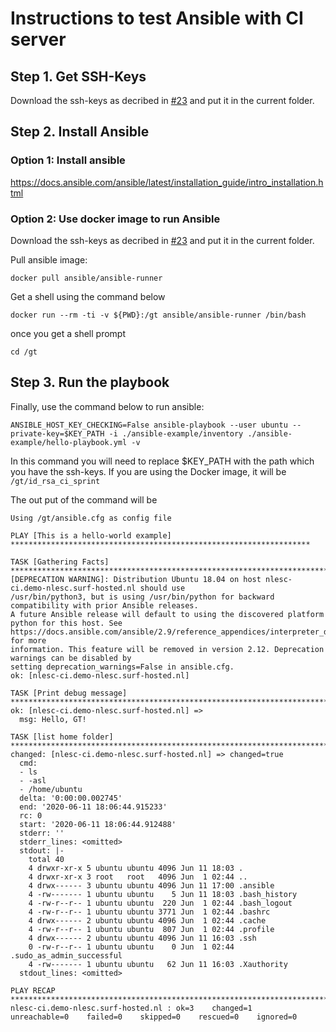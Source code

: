 
# Instructions to test Ansible with CI server

## Step 1. Get SSH-Keys

Download the ssh-keys as decribed in [#23](https://github.com/NLESC-JCER/linux_actions_runner/issues/23) and put it in the current folder.

## Step 2. Install Ansible

### Option 1: Install ansible
https://docs.ansible.com/ansible/latest/installation_guide/intro_installation.html

### Option 2: Use docker image to run Ansible

Download the ssh-keys as decribed in [#23](https://github.com/NLESC-JCER/linux_actions_runner/issues/23) and put it in the current folder.

Pull ansible image:

```shell
docker pull ansible/ansible-runner
```

Get a shell using the command below

```shell
docker run --rm -ti -v ${PWD}:/gt ansible/ansible-runner /bin/bash
```

once you get a shell prompt
```shell
cd /gt
```

## Step 3. Run the playbook

Finally, use the command below to run ansible:

```shell
ANSIBLE_HOST_KEY_CHECKING=False ansible-playbook --user ubuntu --private-key=$KEY_PATH -i ./ansible-example/inventory ./ansible-example/hello-playbook.yml -v
```
In this command  you will need to replace $KEY_PATH with the path which you have the ssh-keys. If you are using the Docker image, it will be `/gt/id_rsa_ci_sprint`

The out put of the command will be
```
Using /gt/ansible.cfg as config file

PLAY [This is a hello-world example] *******************************************************************

TASK [Gathering Facts] *********************************************************************************
[DEPRECATION WARNING]: Distribution Ubuntu 18.04 on host nlesc-ci.demo-nlesc.surf-hosted.nl should use 
/usr/bin/python3, but is using /usr/bin/python for backward compatibility with prior Ansible releases. 
A future Ansible release will default to using the discovered platform python for this host. See 
https://docs.ansible.com/ansible/2.9/reference_appendices/interpreter_discovery.html for more 
information. This feature will be removed in version 2.12. Deprecation warnings can be disabled by 
setting deprecation_warnings=False in ansible.cfg.
ok: [nlesc-ci.demo-nlesc.surf-hosted.nl]

TASK [Print debug message] *****************************************************************************
ok: [nlesc-ci.demo-nlesc.surf-hosted.nl] => 
  msg: Hello, GT!

TASK [list home folder] ********************************************************************************
changed: [nlesc-ci.demo-nlesc.surf-hosted.nl] => changed=true 
  cmd:
  - ls
  - -asl
  - /home/ubuntu
  delta: '0:00:00.002745'
  end: '2020-06-11 18:06:44.915233'
  rc: 0
  start: '2020-06-11 18:06:44.912488'
  stderr: ''
  stderr_lines: <omitted>
  stdout: |-
    total 40
    4 drwxr-xr-x 5 ubuntu ubuntu 4096 Jun 11 18:03 .
    4 drwxr-xr-x 3 root   root   4096 Jun  1 02:44 ..
    4 drwx------ 3 ubuntu ubuntu 4096 Jun 11 17:00 .ansible
    4 -rw------- 1 ubuntu ubuntu    5 Jun 11 18:03 .bash_history
    4 -rw-r--r-- 1 ubuntu ubuntu  220 Jun  1 02:44 .bash_logout
    4 -rw-r--r-- 1 ubuntu ubuntu 3771 Jun  1 02:44 .bashrc
    4 drwx------ 2 ubuntu ubuntu 4096 Jun  1 02:44 .cache
    4 -rw-r--r-- 1 ubuntu ubuntu  807 Jun  1 02:44 .profile
    4 drwx------ 2 ubuntu ubuntu 4096 Jun 11 16:03 .ssh
    0 -rw-r--r-- 1 ubuntu ubuntu    0 Jun  1 02:44 .sudo_as_admin_successful
    4 -rw------- 1 ubuntu ubuntu   62 Jun 11 16:03 .Xauthority
  stdout_lines: <omitted>

PLAY RECAP *********************************************************************************************
nlesc-ci.demo-nlesc.surf-hosted.nl : ok=3    changed=1    unreachable=0    failed=0    skipped=0    rescued=0    ignored=0
```


